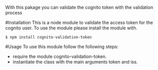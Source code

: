 With this pakage you can validate the cognito token with the validation process

#Installation
This is a node module to validate the access token for the cognito user. To use the module please install the module with.

`$ npm install cognito-validation-token`

#Usage
To use this module follow the following steps:
* require the module cognito-validation-token.
* instantiate the class with the main arguments token and iss.